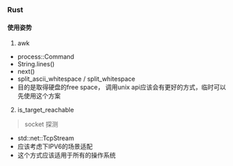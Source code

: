 ### Rust 
#### 使用姿势
1. awk
  - process::Command 
  - String.lines()
  - next()
  - split_ascii_whitespace / split_whitespace 
  - 目的是取得硬盘的free space， 调用unix api应该会有更好的方式，临时可以先使用这个方案

2. is_target_reachable
> socket 探测
  - std::net::TcpStream
  - 应该考虑下IPV6的场景适配
  - 这个方式应该适用于所有的操作系统
  


